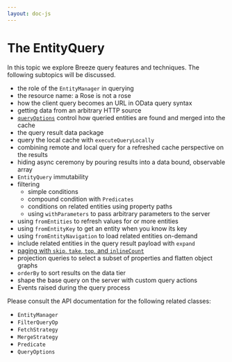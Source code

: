 ```yaml
---
layout: doc-js
---
```

# The EntityQuery

In this topic we explore Breeze query features and techniques. The following subtopics will be discussed.   

+ the role of the `EntityManager` in querying
+ the resource name: a Rose is not a rose
+ how the client query becomes an URL in OData query syntax
+ getting data from an arbitrary HTTP source
+ <a href='#QueryOptions'>`queryOptions`</a> control how queried entities are found and merged into the cache</li>
+ the query result data package
+ query the local cache with `executeQueryLocally`
+ combining remote and local query for a refreshed cache perspective on the results
+ hiding async ceremony by pouring results into a data bound, observable array
+ `EntityQuery` immutability
+ filtering
	+ simple conditions
	+ compound condition with `Predicates`
	+ conditions on related entities using property paths
  + using `withParameters` to pass arbitrary parameters to the server
+ using `fromEntities` to refresh values for or more entities
+ using `fromEntityKey` to get an entity when you know its key
+ using `fromEntityNavigation` to load related entities on-demand
+ include related entities in the query result payload with `expand`
+ <a href='#paging'>paging with `skip`, `take`, `top`, and `inlineCount`</a>
+ projection queries to select a subset of properties and flatten object graphs
+ `orderBy` to sort results on the data tier
+ shape the base query on the server with custom query actions
+ Events raised during the query process

<p>Please consult the API documentation for the following related classes:</p>

- `EntityManager`
- `FilterQueryOp`
- `FetchStrategy`
- `MergeStrategy`
- `Predicate`
- `QueryOptions`
